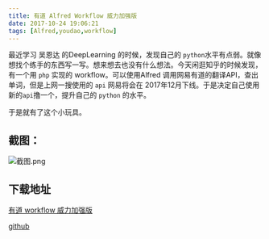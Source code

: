 ```yaml
---
title: 有道 Alfred Workflow 威力加强版
date: 2017-10-24 19:06:21
tags: [Alfred,youdao,workflow]
---
```


最近学习 吴恩达 的DeepLearning 的时候，发现自己的 `python`水平有点弱。就像想找个练手的东西写一写。想来想去也没有什么想法。今天闲逛知乎的时候发现，有一个用 `php` 实现的 workflow。可以使用Alfred 调用网易有道的翻译API，查出单词，但是上网一搜使用的 `api` 网易将会在 2017年12月下线。于是决定自己使用新的`api`撸一个，提升自己的 `python` 的水平。

于是就有了这个小玩具。

<!--more-->

## 截图：

![截图.png](http://upload-images.jianshu.io/upload_images/4268675-fac34c568d30661a.png?imageMogr2/auto-orient/strip%7CimageView2/2/w/1240)

## 下载地址
[有道 workflow 威力加强版](http://7u2r32.com1.z0.glb.clouddn.com/youdao_pro.alfredworkflow)

[github](https://github.com/diaozxin007/youdao)